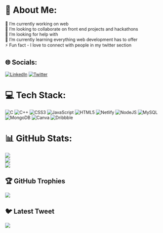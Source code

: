 # 💫 About Me:
🔭 I’m currently working on web<br>👯 I’m looking to collaborate on front end projects and hackathons<br>🤝 I’m looking for help with <br>🌱 I’m currently learning everything web development has to offer<br>⚡ Fun fact - I love to connect with people in my twitter section


## 🌐 Socials:
[![LinkedIn](https://img.shields.io/badge/LinkedIn-%230077B5.svg?logo=linkedin&logoColor=white)](https://linkedin.com/in/https://www.linkedin.com/in/sara-siddiquie-136aa222a/) [![Twitter](https://img.shields.io/badge/Twitter-%231DA1F2.svg?logo=Twitter&logoColor=white)](https://twitter.com/Sara@030902) 

# 💻 Tech Stack:
![C](https://img.shields.io/badge/c-%2300599C.svg?style=for-the-badge&logo=c&logoColor=white) ![C++](https://img.shields.io/badge/c++-%2300599C.svg?style=for-the-badge&logo=c%2B%2B&logoColor=white) ![CSS3](https://img.shields.io/badge/css3-%231572B6.svg?style=for-the-badge&logo=css3&logoColor=white) ![JavaScript](https://img.shields.io/badge/javascript-%23323330.svg?style=for-the-badge&logo=javascript&logoColor=%23F7DF1E) ![HTML5](https://img.shields.io/badge/html5-%23E34F26.svg?style=for-the-badge&logo=html5&logoColor=white) ![Netlify](https://img.shields.io/badge/netlify-%23000000.svg?style=for-the-badge&logo=netlify&logoColor=#00C7B7) ![NodeJS](https://img.shields.io/badge/node.js-6DA55F?style=for-the-badge&logo=node.js&logoColor=white) ![MySQL](https://img.shields.io/badge/mysql-%2300f.svg?style=for-the-badge&logo=mysql&logoColor=white) ![MongoDB](https://img.shields.io/badge/MongoDB-%234ea94b.svg?style=for-the-badge&logo=mongodb&logoColor=white) ![Canva](https://img.shields.io/badge/Canva-%2300C4CC.svg?style=for-the-badge&logo=Canva&logoColor=white) ![Dribbble](https://img.shields.io/badge/Dribbble-EA4C89?style=for-the-badge&logo=dribbble&logoColor=white)
# 📊 GitHub Stats:
![](https://github-readme-stats.vercel.app/api?username=sarasiddiquie&theme=radical&hide_border=false&include_all_commits=true&count_private=true)<br/>
![](https://github-readme-streak-stats.herokuapp.com/?user=sarasiddiquie&theme=radical&hide_border=false)<br/>
![](https://github-readme-stats.vercel.app/api/top-langs/?username=sarasiddiquie&theme=radical&hide_border=false&include_all_commits=true&count_private=true&layout=compact)

## 🏆 GitHub Trophies
![](https://github-profile-trophy.vercel.app/?username=sarasiddiquie&theme=chalk&no-frame=false&no-bg=true&margin-w=4)

## 🐦 Latest Tweet
[![](https://gtce.itsvg.in/api?username=Sara@030902)](https://github.com/VishwaGauravIn/github-twitter-card-embed)

<!-- Proudly created with GPRM ( https://gprm.itsvg.in ) -->
